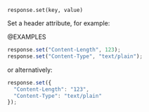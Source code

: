 


`response.set(key, value)`

Set a header attribute, for example:

@EXAMPLES

```js
response.set("Content-Length", 123);
response.set("Content-Type", "text/plain");
```

or alternatively:

```js
response.set({
  "Content-Length": "123",
  "Content-Type": "text/plain"
});
```

